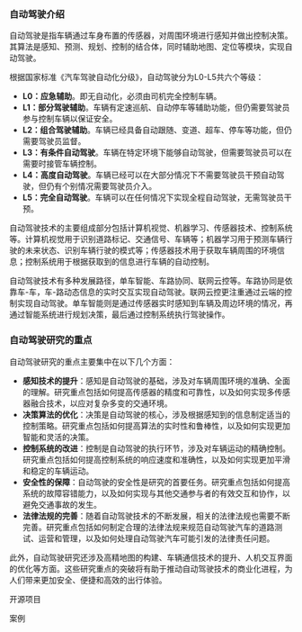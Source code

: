 ### 自动驾驶介绍

自动驾驶是指车辆通过车身布置的传感器，对周围环境进行感知并做出控制决策。其算法是感知、预测、规划、控制的结合体，同时辅助地图、定位等模块，实现自动驾驶。

根据国家标准《汽车驾驶自动化分级》，自动驾驶分为L0-L5共六个等级：

* **L0：应急辅助**。即无自动化，必须由司机完全控制车辆。
* **L1：部分驾驶辅助**。车辆有定速巡航、自动停车等辅助功能，但仍需要驾驶员参与控制车辆以保证安全。
* **L2：组合驾驶辅助**。车辆已经具备自动跟随、变道、超车、停车等功能，但仍需要驾驶员监督。
* **L3：有条件自动驾驶**。车辆在特定环境下能够自动驾驶，但需要驾驶员可以在需要时接管车辆控制。
* **L4：高度自动驾驶**。车辆已经可以在大部分情况下不需要驾驶员干预自动驾驶，但仍有个别情况需要驾驶员介入。
* **L5：完全自动驾驶**。车辆可以在任何情况下实现全程自动驾驶，无需驾驶员干预。

自动驾驶技术的主要组成部分包括计算机视觉、机器学习、传感器技术、控制系统等。计算机视觉用于识别道路标记、交通信号、车辆等；机器学习用于预测车辆行驶的未来状态、识别车辆行驶的模式等；传感器技术用于获取车辆周围的环境信息；控制系统用于根据获取到的信息进行车辆的自动控制。

自动驾驶技术有多种发展路径，单车智能、车路协同、联网云控等。车路协同是依靠车-车，车-路动态信息的实时交互实现自动驾驶。联网云控更注重通过云端的控制实现自动驾驶。单车智能则是通过传感器实时感知到车辆及周边环境的情况，再通过智能系统进行规划决策，最后通过控制系统执行驾驶操作。

### 自动驾驶研究的重点

自动驾驶研究的重点主要集中在以下几个方面：

* **感知技术的提升**：感知是自动驾驶的基础，涉及对车辆周围环境的准确、全面的理解。研究重点包括如何提高传感器的精度和可靠性，以及如何实现多传感器融合技术，以应对复杂多变的交通环境。
* **决策算法的优化**：决策是自动驾驶的核心，涉及根据感知到的信息制定适当的控制策略。研究重点包括如何提高算法的实时性和鲁棒性，以及如何实现更加智能和灵活的决策。
* **控制系统的改进**：控制是自动驾驶的执行环节，涉及对车辆运动的精确控制。研究重点包括如何提高控制系统的响应速度和准确性，以及如何实现更加平滑和稳定的车辆运动。
* **安全性的保障**：自动驾驶的安全性是研究的首要任务。研究重点包括如何提高系统的故障容错能力，以及如何实现与其他交通参与者的有效交互和协作，以避免交通事故的发生。
* **法律法规的完善**：随着自动驾驶技术的不断发展，相关的法律法规也需要不断完善。研究重点包括如何制定合理的法律法规来规范自动驾驶汽车的道路测试、运营和管理，以及如何处理自动驾驶汽车可能引发的法律责任问题。

此外，自动驾驶研究还涉及高精地图的构建、车辆通信技术的提升、人机交互界面的优化等方面。这些研究重点的突破将有助于推动自动驾驶技术的商业化进程，为人们带来更加安全、便捷和高效的出行体验。

开源项目


案例
